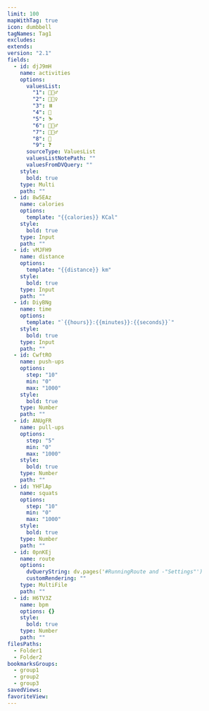 ```yaml
---
limit: 100
mapWithTag: true
icon: dumbbell
tagNames: Tag1
excludes: 
extends: 
version: "2.1"
fields:
  - id: djJ9mH
    name: activities
    options:
      valuesList:
        "1": 🏃🏻‍♂️
        "2": 🏋🏻‍♀️
        "3": ⏸️
        "4": 🥊
        "5": ⛷
        "6": 🏄🏻‍♂️
        "7": 🚶🏻‍♂️
        "8": 🤕
        "9": ❓
      sourceType: ValuesList
      valuesListNotePath: ""
      valuesFromDVQuery: ""
    style:
      bold: true
    type: Multi
    path: ""
  - id: 8w5EAz
    name: calories
    options:
      template: "{{calories}} KCal"
    style:
      bold: true
    type: Input
    path: ""
  - id: vMJFH9
    name: distance
    options:
      template: "{{distance}} km"
    style:
      bold: true
    type: Input
    path: ""
  - id: DiyBNg
    name: time
    options:
      template: "`{{hours}}:{{minutes}}:{{seconds}}`"
    style:
      bold: true
    type: Input
    path: ""
  - id: CwftRO
    name: push-ups
    options:
      step: "10"
      min: "0"
      max: "1000"
    style:
      bold: true
    type: Number
    path: ""
  - id: ANUgFR
    name: pull-ups
    options:
      step: "5"
      min: "0"
      max: "1000"
    style:
      bold: true
    type: Number
    path: ""
  - id: YHFlAp
    name: squats
    options:
      step: "10"
      min: "0"
      max: "1000"
    style:
      bold: true
    type: Number
    path: ""
  - id: 0pnKEj
    name: route
    options:
      dvQueryString: dv.pages('#RunningRoute and -"Settings"')
      customRendering: ""
    type: MultiFile
    path: ""
  - id: H6TV3Z
    name: bpm
    options: {}
    style:
      bold: true
    type: Number
    path: ""
filesPaths:
  - Folder1
  - Folder2
bookmarksGroups:
  - group1
  - group2
  - group3
savedViews: 
favoriteView:
---
```

